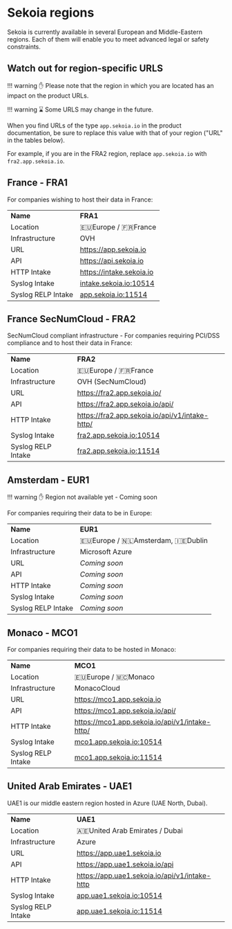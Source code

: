 # Sekoia regions

Sekoia is currently available in several European and Middle-Eastern regions. Each of them will enable you to meet advanced legal or safety constraints.

## Watch out for region-specific URLS

!!! warning
    ✋ Please note that the region in which you are located has an impact on the product URLs.

!!! warning
    ⌛ Some URLS may change in the future.

When you find URLs of the type <code>app.sekoia.io</code> in the product documentation, be sure to replace this value with that of your region ("URL" in the tables below).

For example, if you are in the FRA2 region, replace <code>app.sekoia.io</code> with <code>fra2.app.sekoia.io</code>. 

## France - FRA1

For companies wishing to host their data in France: 

<table style="width:100%">
    <tbody>
        <tr>
            <td><strong>Name</strong></td>
            <td><strong>FRA1</strong></td>
        </tr>
        <tr>
            <td>Location</td>
            <td>🇪🇺Europe / 🇫🇷France</td>
        </tr>
        <tr>
            <td>Infrastructure</td>
            <td>OVH</td>
        </tr>
        <tr>
            <td>URL</td>
            <td><a href="https://app.sekoia.io">https://app.sekoia.io</a></td>
        </tr>
        <tr>
            <td>API</td>
            <td><a href="https://api.sekoia.io">https://api.sekoia.io</a></td>
        </tr>
        <tr>
            <td>HTTP Intake</td>
            <td><a href="https://intake.sekoia.io/">https://intake.sekoia.io</a></td>
        </tr>
        <tr>
            <td>Syslog Intake</td>
            <td><a href="intake.sekoia.io:10514">intake.sekoia.io:10514</a></td>
        </tr>
        <tr>
            <td>Syslog RELP Intake</td>
            <td><a href="app.sekoia.io:11514">app.sekoia.io:11514</a></td>
        </tr>
    </tbody>
</table>

## France SecNumCloud - FRA2

SecNumCloud compliant infrastructure - For companies requiring PCI/DSS compliance and to host their data in France: 

<table style="width:100%">
    <tbody>
        <tr>
            <td><strong>Name</strong></td>
            <td><strong>FRA2</strong></td>
        </tr>
        <tr>
            <td>Location</td>
            <td>🇪🇺Europe / 🇫🇷France</td>
        </tr>
        <tr>
            <td>Infrastructure</td>
            <td>OVH (SecNumCloud)</td>
        </tr>
        <tr>
            <td>URL</td>
            <td><a href="https://fra2.app.sekoia.io/">https://fra2.app.sekoia.io/</a></td>
        </tr>
        <tr>
            <td>API</td>
            <td><a href="https://fra2.app.sekoia.io/api/">https://fra2.app.sekoia.io/api/</a></td>
        </tr>
        <tr>
            <td>HTTP Intake</td>
            <td><a href="https://fra2.app.sekoia.io/api/v1/intake-http/">https://fra2.app.sekoia.io/api/v1/intake-http/</a></td>
        </tr>
        <tr>
            <td>Syslog Intake</td>
            <td><a href="fra2.app.sekoia.io:10514">fra2.app.sekoia.io:10514</a></td>
        </tr>
        <tr>
            <td>Syslog RELP Intake</td>
            <td><a href="fra2.app.sekoia.io:11514">fra2.app.sekoia.io:11514</a></td>
        </tr>
    </tbody>
</table>

## Amsterdam - EUR1

!!! warning
    ✋ Region not available yet - Coming soon

For companies requiring their data to be in Europe: 

<table style="width:100%">
    <tbody>
        <tr>
            <td><strong>Name</strong></td>
            <td><strong>EUR1</strong></td>
        </tr>
        <tr>
            <td>Location</td>
            <td>🇪🇺Europe / 🇳🇱Amsterdam, 🇮🇪Dublin</td>
        </tr>
        <tr>
            <td>Infrastructure</td>
            <td>Microsoft Azure</td>
        </tr>
        <tr>
            <td>URL</td>
            <td> <i>Coming soon</i></td>
        </tr>
        <tr>
            <td>API</td>
            <td> <i>Coming soon</i></td>
        </tr>
        <tr>
            <td>HTTP Intake</td>
            <td> <i>Coming soon</i></td>
        </tr>
        <tr>
            <td>Syslog Intake</td>
            <td> <i>Coming soon</i></td>
        </tr>
        <tr>
            <td>Syslog RELP Intake</td>
            <td> <i>Coming soon</i></td>
        </tr>
    </tbody>
</table>

## Monaco - MCO1

For companies requiring their data to be hosted in Monaco: 

<table style="width:100%">
    <tbody>
        <tr>
            <td><strong>Name</strong></td>
            <td><strong>MCO1</strong></td>
        </tr>
        <tr>
            <td>Location</td>
            <td>🇪🇺Europe / 🇲🇨Monaco</td>
        </tr>
        <tr>
            <td>Infrastructure</td>
            <td>MonacoCloud</td>
        </tr>
        <tr>
            <td>URL</td>
            <td><a href="https://mco1.app.sekoia.io">https://mco1.app.sekoia.io</a></td>
        </tr>
        <tr>
            <td>API</td>
            <td><a href="https://mco1.app.sekoia.io/api/">https://mco1.app.sekoia.io/api/</a></td>
        </tr>
        <tr>
            <td>HTTP Intake</td>
            <td><a href="https://mco1.app.sekoia.io/api/v1/intake-http/">https://mco1.app.sekoia.io/api/v1/intake-http/</a></td>
        </tr>
        <tr>
            <td>Syslog Intake</td>
            <td><a href="mco1.app.sekoia.io:10514">mco1.app.sekoia.io:10514</a></td>
        </tr>
        <tr>
            <td>Syslog RELP Intake</td>
            <td><a href="mco1.app.sekoia.io:11514">mco1.app.sekoia.io:11514</a></td>
        </tr>
    </tbody>
</table>

## United Arab Emirates - UAE1

UAE1 is our middle eastern region hosted in Azure (UAE North, Dubai). 

<table style="width:100%">
    <tbody>
        <tr>
            <td><strong>Name</strong></td>
            <td><strong>UAE1</strong></td>
        </tr>
        <tr>
            <td>Location</td>
            <td>🇦🇪United Arab Emirates / Dubai</td>
        </tr>
        <tr>
            <td>Infrastructure</td>
            <td>Azure</td>
        </tr>
        <tr>
            <td>URL</td>
            <td><a href="https://app.uae1.sekoia.io">https://app.uae1.sekoia.io</a></td>
        </tr>
        <tr>
            <td>API</td>
            <td><a href="https://app.uae1.sekoia.io/api">https://app.uae1.sekoia.io/api</a></td>
        </tr>
        <tr>
            <td>HTTP Intake</td>
            <td><a href="https://app.uae1.sekoia.io/api/v1/intake-http">https://app.uae1.sekoia.io/api/v1/intake-http</a></td>
        </tr>
        <tr>
            <td>Syslog Intake</td>
            <td><a href="app.uae1.sekoia.io:10514">app.uae1.sekoia.io:10514</a></td>
        </tr>
        <tr>
            <td>Syslog RELP Intake</td>
            <td><a href="app.uae1.sekoia.io:11514">app.uae1.sekoia.io:11514</a></td>
        </tr>
    </tbody>
</table>

